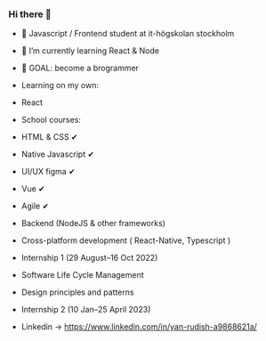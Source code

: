 ### Hi there 👋
- 🔭 Javascript / Frontend student at it-högskolan stockholm
- 🌱 I’m currently learning React & Node
- 🥅 GOAL: become a brogrammer 

- Learning on my own: 
- React 

- School courses:
- HTML & CSS ✔
- Native Javascript ✔
- UI/UX figma ✔
- Vue ✔
- Agile ✔
- Backend (NodeJS & other frameworks) 
- Cross-platform development ( React-Native, Typescript )  
- Internship 1 (29 August–16 Oct 2022) 
- Software Life Cycle Management
- Design principles and patterns
- Internship 2 (10 Jan–25 April 2023)

- Linkedin -> https://www.linkedin.com/in/yan-rudish-a9868621a/







